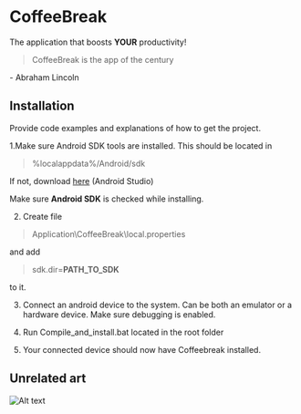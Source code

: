 # CoffeeBreak
The application that boosts **YOUR** productivity!
>CoffeeBreak is the app of the century

\- Abraham Lincoln

## Installation
Provide code examples and explanations of how to get the project.

1.Make sure Android SDK tools are installed. This should be located in 
>%localappdata%/Android/sdk

If not, download [here](https://developer.android.com/studio/index.html) (Android Studio)

Make sure **Android SDK** is checked while installing.

2. Create file
>Application\CoffeeBreak\local.properties

and add 
>sdk.dir=**PATH_TO_SDK**

to it.

3. Connect an android device to the system. 
   Can be both an emulator or a hardware device. Make sure debugging is enabled.
   
4. Run Compile_and_install.bat located in the root folder

5. Your connected device should now have Coffeebreak installed.

## Unrelated art
![Alt text](http://i.imgur.com/BPyU7hB.jpg "Copyright Landsfadern")